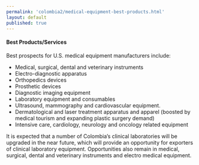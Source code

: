 ```yaml
--- 
permalink: 'colombia2/medical-equipment-best-products.html' 
layout: default
published: true 
---
```

<h4 id="medical-equipment-best-products">Best Products/Services</h4>

Best prospects for U.S. medical equipment manufacturers include:

* Medical, surgical, dental and veterinary instruments
* Electro-diagnostic apparatus
* Orthopedics devices
* Prosthetic devices
* Diagnostic imaging equipment
* Laboratory equipment and consumables
* Ultrasound, mammography and cardiovascular equipment.
* Dermatological and laser treatment apparatus and apparel (boosted by medical tourism and expanding plastic surgery demand)
* Intensive care, cardiology, neurology and oncology related equipment

It is expected that a number of Colombia’s clinical laboratories will be upgraded in the near future, which will provide an opportunity for exporters of clinical laboratory equipment. Opportunities also remain in medical, surgical, dental and veterinary instruments and electro medical equipment.


